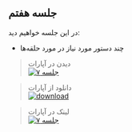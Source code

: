 
## جلسه هفتم
در این جلسه خواهیم دید:

* چند دستور مورد نیاز در مورد حلقه‌ها


> دیدن در آپارات  
[![جلسه ۷](https://www.aparat.com/public/public/images/logo/v2/aparat_logo_fa_color_black_275x100.png)](https://www.aparat.com/video/video/embed/videohash/wb4aq/vt/frame)  




> دانلود از آپارات  
[![download](https://www.aparat.com/public/public/images/logo/v2/aparat_logo_fa_color_black_275x100.png)](http://g1.asset.aparat.com//flv_video_new/4925/d655ac96302ab782f2fb69f09a045d6514774447-1080p.mp4)


> لینک در آپارات  
[![جلسه ۷](https://www.aparat.com/public/public/images/logo/v2/aparat_logo_fa_color_black_275x100.png)](https://www.aparat.com/v/wb4aq) 



